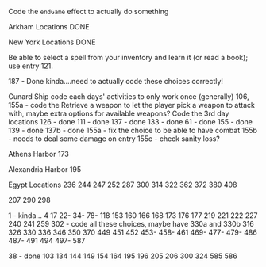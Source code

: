 Code the `endGame` effect to actually do something

Arkham Locations
DONE

New York Locations
DONE

Be able to select a spell from your inventory and learn it (or read a book); use entry 121.

187 - Done kinda....need to actually code these choices correctly!

Cunard Ship
code each days' activities to only work once (generally)
106, 155a - code the Retrieve a weapon to let the player pick a weapon to attack with, maybe extra options for available weapons?
Code the 3rd day locations
126 - done
111 - done
137 - done
133 - done
61 - done
155 - done
139 - done
137b - done
155a - fix the choice to be able to have combat
155b - needs to deal some damage on entry
155c - check sanity loss?

Athens Harbor
173

Alexandria Harbor
195

Egypt Locations
236
244
247
252
287
300
314
322
362
372
380
408

207
290
298

1 - kinda...
4
17
22-
34-
78-
118
153
160
166
168
173
176
177
219
221
222
227
240
241
259
302 - code all these choices, maybe have 330a and 330b
316
326
330
336
346
350
370
449
451
452
453-
458-
461
469-
477-
479-
486
487-
491
494
497-
587

38 - done
103
134
144
149
154
164
195
196
205
206
300
324
585
586
